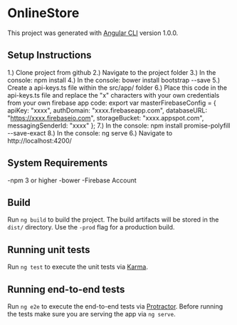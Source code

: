 # OnlineStore

This project was generated with [Angular CLI](https://github.com/angular/angular-cli) version 1.0.0.

## Setup Instructions
1.) Clone project from github
2.) Navigate to the project folder
3.) In the console: npm install
4.) In the console: bower install bootstrap --save
5.) Create a api-keys.ts file within the src/app/ folder
6.) Place this code in the api-keys.ts file and replace the "x" characters with your own credentials from your own firebase app code:
export var masterFirebaseConfig = {
    apiKey: "xxxx",
    authDomain: "xxxx.firebaseapp.com",
    databaseURL: "https://xxxx.firebaseio.com",
    storageBucket: "xxxx.appspot.com",
    messagingSenderId: "xxxx"
  };
7.) In the console: npm install promise-polyfill --save-exact
8.) In the console: ng serve
6.) Navigate to http://localhost:4200/

## System Requirements
-npm 3 or higher
-bower
-Firebase Account

## Build

Run `ng build` to build the project. The build artifacts will be stored in the `dist/` directory. Use the `-prod` flag for a production build.

## Running unit tests

Run `ng test` to execute the unit tests via [Karma](https://karma-runner.github.io).

## Running end-to-end tests

Run `ng e2e` to execute the end-to-end tests via [Protractor](http://www.protractortest.org/).
Before running the tests make sure you are serving the app via `ng serve`.

